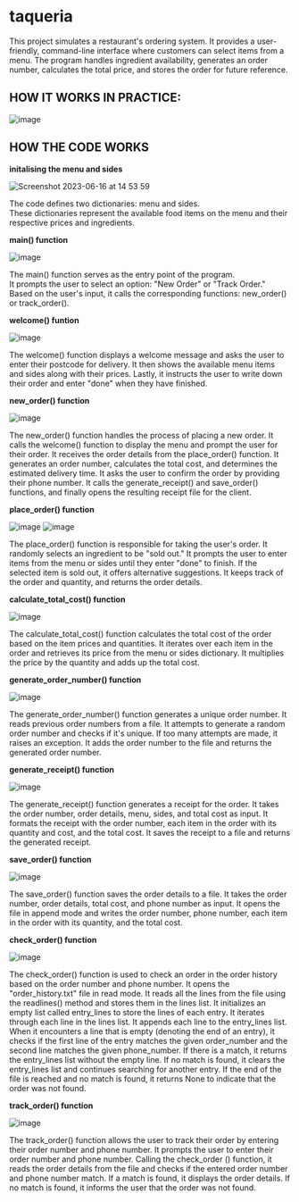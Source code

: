 # taqueria

This project simulates a restaurant's ordering system. It provides a user-friendly, command-line interface where customers can select items from a menu. The program handles ingredient availability, generates an order number, calculates the total price, and stores the order for future reference. 

## HOW IT WORKS IN PRACTICE:

![image](https://github.com/athemis89/taqueria/assets/121729165/b05b13b9-d332-42cb-a3d3-84920a15112f)



## HOW THE CODE WORKS

**initalising the menu and sides**

![Screenshot 2023-06-16 at 14 53 59](https://github.com/athemis89/taqueria/assets/121729165/9bf441fb-0d97-431a-9fa8-e5327e4440ff)

The code defines two dictionaries: menu and sides. <br />
These dictionaries represent the available food items on the menu and their respective prices and ingredients.<br />

**main() function**

![image](https://github.com/athemis89/taqueria/assets/121729165/435f5136-c23b-44f2-b862-be7138863294)

The main() function serves as the entry point of the program. <br />
It prompts the user to select an option: "New Order" or "Track Order." <br />
Based on the user's input, it calls the corresponding functions: new_order() or track_order().<br />

**welcome() funtion**

![image](https://github.com/athemis89/taqueria/assets/121729165/4ebbcd8d-1e80-4d2c-ba5c-ae3d218597e9)

The welcome() function displays a welcome message and asks the user to enter their postcode for delivery. 
It then shows the available menu items and sides along with their prices.
Lastly, it instructs the user to write down their order and enter "done" when they have finished.

**new_order() function**

![image](https://github.com/athemis89/taqueria/assets/121729165/ab5f8552-21e4-402e-839a-094ab8fcd211)

The new_order() function handles the process of placing a new order.
It calls the welcome() function to display the menu and prompt the user for their order.
It receives the order details from the place_order() function.
It generates an order number, calculates the total cost, and determines the estimated delivery time.
It asks the user to confirm the order by providing their phone number.
It calls the generate_receipt() and save_order() functions, and finally opens the resulting receipt file for the client.

**place_order() function**

![image](https://github.com/athemis89/taqueria/assets/121729165/5d1a93c9-15a3-49ce-9cba-e40335d01a03)
![image](https://github.com/athemis89/taqueria/assets/121729165/2f5fae4f-f5dc-4846-ab69-132a797d168b)

The place_order() function is responsible for taking the user's order.
It randomly selects an ingredient to be "sold out."
It prompts the user to enter items from the menu or sides until they enter "done" to finish.
If the selected item is sold out, it offers alternative suggestions.
It keeps track of the order and quantity, and returns the order details.

**calculate_total_cost() function**

![image](https://github.com/athemis89/taqueria/assets/121729165/d0fc3517-8b12-4456-a22b-c9f2c1fa6440)

The calculate_total_cost() function calculates the total cost of the order based on the item prices and quantities.
It iterates over each item in the order and retrieves its price from the menu or sides dictionary.
It multiplies the price by the quantity and adds up the total cost.

**generate_order_number() function**

![image](https://github.com/athemis89/taqueria/assets/121729165/dbb32692-cdb0-49af-b000-a4648fef5ada)

The generate_order_number() function generates a unique order number.
It reads previous order numbers from a file.
It attempts to generate a random order number and checks if it's unique.
If too many attempts are made, it raises an exception.
It adds the order number to the file and returns the generated order number.

**generate_receipt() function**

![image](https://github.com/athemis89/taqueria/assets/121729165/20a9fbce-1f1e-4506-88f6-7db0d13f3bb2)

The generate_receipt() function generates a receipt for the order.
It takes the order number, order details, menu, sides, and total cost as input.
It formats the receipt with the order number, each item in the order with its quantity and cost, and the total cost.
It saves the receipt to a file and returns the generated receipt.

**save_order() function**

![image](https://github.com/athemis89/taqueria/assets/121729165/899a43f2-229a-44bf-9527-206c4d8aaa45)

The save_order() function saves the order details to a file.
It takes the order number, order details, total cost, and phone number as input.
It opens the file in append mode and writes the order number, phone number, each item in the order with its quantity, and the total cost.

**check_order() function**

![image](https://github.com/athemis89/taqueria/assets/121729165/588aa5b7-815e-406c-9eb3-f42d9baa4846)

The check_order() function is used to check an order in the order history based on the order number and phone number.
It opens the "order_history.txt" file in read mode. It reads all the lines from the file using the readlines() method and stores them in the lines list.
It initializes an empty list called entry_lines to store the lines of each entry. It iterates through each line in the lines list. It appends each line to the entry_lines list.
When it encounters a line that is empty (denoting the end of an entry), it checks if the first line of the entry matches the given order_number and the second line matches the given phone_number.
If there is a match, it returns the entry_lines list without the empty line. If no match is found, it clears the entry_lines list and continues searching for another entry.
If the end of the file is reached and no match is found, it returns None to indicate that the order was not found.

**track_order() function**

![image](https://github.com/athemis89/taqueria/assets/121729165/a417716c-ca38-4f44-9515-6acbd0c01cb5)

The track_order() function allows the user to track their order by entering their order number and phone number.
It prompts the user to enter their order number and phone number.
Calling the check_order () function, it reads the order details from the file and checks if the entered order number and phone number match.
If a match is found, it displays the order details.
If no match is found, it informs the user that the order was not found.




